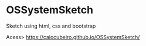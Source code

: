 # OSSystemSketch
Sketch using html, css and bootstrap

Acess> https://caiocubeiro.github.io/OSSystemSketch/
